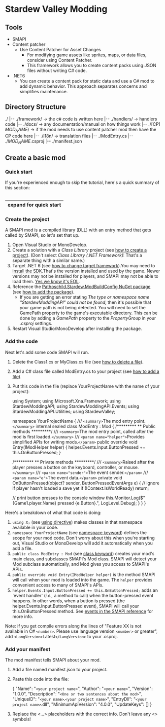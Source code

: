 # Stardew Valley Modding

## Tools

- SMAPI
- Content patcher
  - Use Content Patcher for Asset Changes
    - For modifying game assets like sprites, maps, or data files, consider using Content Patcher.
    - This framework allows you to create content packs using JSON files without writing C# code.
- .NET6
  - You can create a content pack for static data and use a C# mod to add dynamic behavior. This approach separates concerns and simplifies maintenance.

## Directory Structure

./
|-- ./framework/ -> the c# code is written here
|-- ./handlers/ -> handlers code
|-- ./docs/ -> any documentation/manual on how things work
|-- ./[CP] $MOD_NAME$/ -> if the mod needs to use content patcher mod then have the CP code here
|-- ./i18n/ -> translation files
|-- ./ModEntry.cs
|-- ./$MOD_NAME$.csproj
|-- ./manifest.json

## Create a basic mod

### Quick start

If you're experienced enough to skip the tutorial, here's a quick summary of this section:

|  |
| - |

| **expand for quick start** |
| -------------------------------- |

### Create the project

A SMAPI mod is a compiled library (DLL) with an entry method that gets called by SMAPI, so let's set that up.

1. Open Visual Studio or MonoDevelop.
2. Create a solution with a _Class Library_ project (see [how to create a project](https://stardewvalleywiki.com/Modding:IDE_reference#create-project "Modding:IDE reference")). (Don't select _Class Library (.NET Framework)_! That's a separate thing with a similar name.)
3. Target .NET 6 (see [how to change target framework](https://stardewvalleywiki.com/Modding:IDE_reference#set-target-framework "Modding:IDE reference")).You may need to [install the SDK](https://dotnet.microsoft.com/en-us/download/dotnet/6.0).That's the version installed and used by the game. Newer versions may not be installed for players, and SMAPI may not be able to load them. [Yes we know it&#39;s EOL](https://stardewvalleywiki.com/Modding:Modder_Guide/Get_Started#What_does_.22target_NET_6.0.22_mean.3F).
4. Reference the [Pathoschild.Stardew.ModBuildConfig NuGet package](https://www.nuget.org/packages/Pathoschild.Stardew.ModBuildConfig) (see [how to add the package](https://stardewvalleywiki.com/Modding:IDE_reference#add-nuget "Modding:IDE reference")).
   - If you are getting an error stating _The type or namespace name "StardewModdingAPI" could not be found_, then it's possible that your game path is not being detected. You will need to set the GamePath property to the game's executable directory. This can be done by adding a _GamePath_ property to the _PropertyGroup_ in your _.csproj_ settings.
5. Restart Visual Studio/MonoDevelop after installing the package.

### Add the code

Next let's add some code SMAPI will run.

1. Delete the Class1.cs or MyClass.cs file (see [how to delete a file](https://stardewvalleywiki.com/Modding:IDE_reference#delete-file "Modding:IDE reference")).
2. Add a C# class file called ModEntry.cs to your project (see [how to add a file](https://stardewvalleywiki.com/Modding:IDE_reference#Add_a_file "Modding:IDE reference")).
3. Put this code in the file (replace YourProjectName with the name of your project):

   using System;
   using Microsoft.Xna.Framework;
   using StardewModdingAPI;
   using StardewModdingAPI.Events;
   using StardewModdingAPI.Utilities;
   using StardewValley;

   namespace YourProjectName
   {
   /// `<summary>`The mod entry point.`</summary>`
   internal sealed class ModEntry : Mod
   {
   /*********
   ** Public methods
   *********/
   /// `<summary>`The mod entry point, called after the mod is first loaded.`</summary>`
   /// `<param name="helper">`Provides simplified APIs for writing mods.`</param>`
   public override void Entry(IModHelper helper)
   {
   helper.Events.Input.ButtonPressed += this.OnButtonPressed;
   }

   /*********
   ** Private methods
   *********/
   /// `<summary>`Raised after the player presses a button on the keyboard, controller, or mouse.`</summary>`
   /// `<param name="sender">`The event sender.`</param>`
   /// `<param name="e">`The event data.`</param>`
   private void OnButtonPressed(object? sender, ButtonPressedEventArgs e)
   {
   // ignore if player hasn't loaded a save yet
   if (!Context.IsWorldReady)
   return;

   // print button presses to the console window
   this.Monitor.Log($"{Game1.player.Name} pressed {e.Button}.", LogLevel.Debug);
   }
   }
   }

Here's a breakdown of what that code is doing:

1. `using X;` (see [using directive](https://docs.microsoft.com/en-us/dotnet/csharp/language-reference/keywords/using-directive)) makes classes in that namespace available in your code.
2. `namespace YourProjectName` (see [namespace keyword](https://docs.microsoft.com/en-us/dotnet/csharp/language-reference/keywords/namespace)) defines the scope for your mod code. Don't worry about this when you're starting out, Visual Studio or MonoDevelop will add it automatically when you add a file.
3. `public class ModEntry : Mod` (see [class keyword](https://docs.microsoft.com/en-us/dotnet/csharp/language-reference/keywords/class)) creates your mod's main class, and subclasses SMAPI's Mod class. SMAPI will detect your Mod subclass automatically, and Mod gives you access to SMAPI's APIs.
4. `public override void Entry(IModHelper helper)` is the method SMAPI will call when your mod is loaded into the game. The `helper` provides convenient access to many of SMAPI's APIs.
5. `helper.Events.Input.ButtonPressed += this.OnButtonPressed;` adds an 'event handler' (_i.e.,_ a method to call) when the button-pressed event happens. In other words, when a button is pressed (the helper.Events.Input.ButtonPressed event), SMAPI will call your this.OnButtonPressed method. See [events in the SMAPI reference](https://stardewvalleywiki.com/Modding:Modder_Guide/APIs/Events "Modding:Modder Guide/APIs/Events") for more info.

Note: if you get compile errors along the lines of "Feature XX is not available in C# `<number>`. Please use language version `<number>` or greater", add `<LangVersion>`Latest`</LangVersion>` to your .csproj.

### Add your manifest

The mod manifest tells SMAPI about your mod.

1. Add a file named manifest.json to your project.
2. Paste this code into the file:

   {
   "Name": "`<your project name>`",
   "Author": "`<your name>`",
   "Version": "1.0.0",
   "Description": "`<One or two sentences about the mod>`",
   "UniqueID": "`<your name>`.`<your project name>`",
   "EntryDll": "`<your project name>`.dll",
   "MinimumApiVersion": "4.0.0",
   "UpdateKeys": []
   }
3. Replace the <...> placeholders with the correct info. Don't leave any <> symbols!
